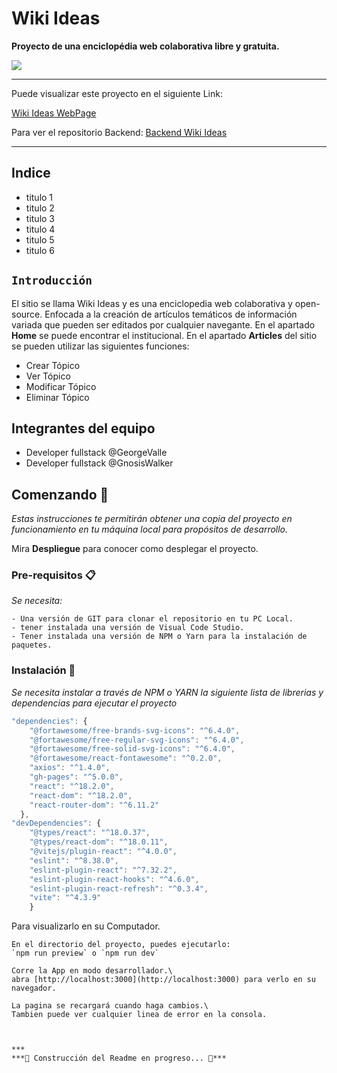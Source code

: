 # Wiki Ideas 

**Proyecto de una enciclopédia web colaborativa libre y gratuita.**

<img src="https://res.cloudinary.com/georgevalle/image/upload/c_scale,w_255/v1690690417/portfolio/wiki-ideas_nc07n6.jpg">

***

Puede visualizar este proyecto en el siguiente Link:

[Wiki Ideas WebPage](https://rb.gy/55pre)

Para ver el repositorio Backend: [Backend Wiki Ideas](https://github.com/GeorgeValle/wiki_ideas_back)

***

## Indice
* titulo 1
* titulo 2
* titulo 3
* titulo 4
* titulo 5
* titulo 6


## `Introducción`

El sitio se llama Wiki Ideas y es una enciclopedia web colaborativa y open-source. Enfocada a la creación de artículos temáticos de información variada que pueden ser editados por cualquier navegante. En el apartado **Home** se puede encontrar el institucional. En el apartado **Articles** del sitio se pueden utilizar las siguientes funciones:

* Crear Tópico
* Ver Tópico
* Modificar Tópico
* Eliminar Tópico

## Integrantes del equipo

* Developer fullstack @GeorgeValle
* Developer fullstack @GnosisWalker

## Comenzando 🚀




_Estas instrucciones te permitirán obtener una copia del proyecto en funcionamiento en tu máquina local para propósitos de desarrollo._

Mira **Despliegue** para conocer como desplegar el proyecto.

### Pre-requisitos 📋

_Se necesita:_

```
- Una versión de GIT para clonar el repositorio en tu PC Local.
- tener instalada una versión de Visual Code Studio.
- Tener instalada una versión de NPM o Yarn para la instalación de paquetes.
```

### Instalación 🔧

_Se necesita instalar a través de NPM o YARN la siguiente lista de librerias y dependencias para ejecutar el proyecto_

```javascript
"dependencies": {
    "@fortawesome/free-brands-svg-icons": "^6.4.0",
    "@fortawesome/free-regular-svg-icons": "^6.4.0",
    "@fortawesome/free-solid-svg-icons": "^6.4.0",
    "@fortawesome/react-fontawesome": "^0.2.0",
    "axios": "^1.4.0",
    "gh-pages": "^5.0.0",
    "react": "^18.2.0",
    "react-dom": "^18.2.0",
    "react-router-dom": "^6.11.2"
  },
"devDependencies": {
    "@types/react": "^18.0.37",
    "@types/react-dom": "^18.0.11",
    "@vitejs/plugin-react": "^4.0.0",
    "eslint": "^8.38.0",
    "eslint-plugin-react": "^7.32.2",
    "eslint-plugin-react-hooks": "^4.6.0",
    "eslint-plugin-react-refresh": "^0.3.4",
    "vite": "^4.3.9"
    }
```

Para visualizarlo en su Computador.

```
En el directorio del proyecto, puedes ejecutarlo:
`npm run preview` o `npm run dev`

Corre la App en modo desarrollador.\
abra [http://localhost:3000](http://localhost:3000) para verlo en su navegador.

La pagina se recargará cuando haga cambios.\
Tambien puede ver cualquier linea de error en la consola.



***
***🚧 Construcción del Readme en progreso... 🚧***
